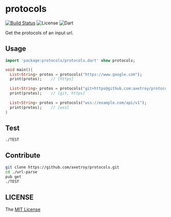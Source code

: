 # protocols

[![Build Status](https://travis-ci.org/axetroy/protocols.svg?branch=master)](https://travis-ci.org/axetroy/protocols)
![License](https://img.shields.io/badge/license-MIT-green.svg)
![Dart](https://img.shields.io/badge/dart-%3E=1.2.0-blue.svg?style=flat-square)

Get the protocols of an input url.

## Usage

```dart
import 'package:protocols/protocols.dart' show protocols;

void main(){
  List<String> protos = protocols("https://www.google.com");
  print(protos);    // [https]
  
  List<String> protos = protocols("git+https@github.com:axetroy/protocols.git");
  print(protos);    // [git, https]
  
  List<String> protos = protocols("wss://example.com/api/v1");
  print(protos);    // [wss]
}
```

## Test

```bash
./TEST
```

## Contribute

```bash
git clone https://github.com/axetroy/protocols.git
cd ./url-parse
pub get
./TEST
```

## LICENSE

The [MIT License](https://github.com/axetroy/protocols/blob/master/LICENSE)